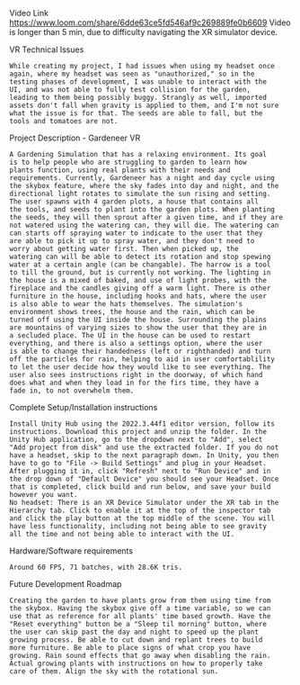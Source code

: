 Video Link
    https://www.loom.com/share/6dde63ce5fd546af9c269889fe0b6609
    Video is longer than 5 min, due to difficulty navigating the XR
    simulator device.

VR Technical Issues

    While creating my project, I had issues when using my headset once 
    again, where my headset was seen as "unauthorized," so in the 
    testing phases of development, I was unable to interact with the 
    UI, and was not able to fully test collision for the garden, 
    leading to them being possibly buggy. Strangly as well, imported 
    assets don't fall when gravity is applied to them, and I'm not sure
    what the issue is for that. The seeds are able to fall, but the 
    tools and tomatoes are not.

Project Description - Gardeneer VR

    A Gardening Simulation that has a relaxing environment. Its goal 
    is to help people who are struggling to garden to learn how 
    plants function, using real plants with their needs and 
    requirements. Currently, Gardeneer has a night and day cycle using
    the skybox feature, where the sky fades into day and night, and the 
    directional light rotates to simulate the sun rising and setting. 
    The user spawns with 4 garden plots, a house that contains all 
    the tools, and seeds to plant into the garden plots. When planting 
    the seeds, they will then sprout after a given time, and if they are
    not watered using the watering can, they will die. The watering can
    can starts off spraying water to indicate to the user that they 
    are able to pick it up to spray water, and they don't need to 
    worry about getting water first. Then when picked up, the 
    watering can will be able to detect its rotation and stop spewing 
    water at a certain angle (can be changable). The harrow is a tool 
    to till the ground, but is currently not working. The lighting in 
    the house is a mixed of baked, and use of light probes, with the 
    fireplace and the candles giving off a warm light. There is other 
    furniture in the house, including hooks and hats, where the user 
    is also able to wear the hats themselves. The simulation's 
    environment shows trees, the house and the rain, which can be 
    turned off using the UI inside the house. Surrounding the plains 
    are mountains of varying sizes to show the user that they are in 
    a secluded place. The UI in the house can be used to restart 
    everything, and there is also a settings option, where the user 
    is able to change their handedness (left or righthanded) and turn 
    off the particles for rain, helping to aid in user comfortablility 
    to let the user decide how they would like to see everything. The 
    user also sees instructions right in the doorway, of which hand 
    does what and when they load in for the firs time, they have a 
    fade in, to not overwhelm them.

Complete Setup/Installation instructions

    Install Unity Hub using the 2022.3.44f1 editor version, follow its 
    instructions. Download this project and unzip the folder. In the 
    Unity Hub application, go to the dropdown next to "Add", select 
    "Add project from disk" and use the extracted folder. If you do not 
    have a headset, skip to the next paragraph down. In Unity, you then 
    have to go to "File -> Build Settings" and plug in your Headset. 
    After plugging it in, click "Refresh" next to "Run Device" and in 
    the drop down of "Default Device" you should see your Headset. Once 
    that is completed, click build and run below, and save your build 
    however you want.
    No headset: There is an XR Device Simulator under the XR tab in the 
    Hierarchy tab. Click to enable it at the top of the inspector tab 
    and click the play button at the top middle of the scene. You will 
    have less functionality, including not being able to see gravity 
    all the time and not being able to interact with the UI. 

Hardware/Software requirements

    Around 60 FPS, 71 batches, with 28.6K tris.

Future Development Roadmap

    Creating the garden to have plants grow from them using time from 
    the skybox. Having the skybox give off a time variable, so we can 
    use that as reference for all plants' time based growth. Have the 
    "Reset everything" button be a "Sleep til morning" button, where 
    the user can skip past the day and night to speed up the plant 
    growing process. Be able to cut down and replant trees to build 
    more furniture. Be able to place signs of what crop you have 
    growing. Rain sound effects that go away when disabling the rain. 
    Actual growing plants with instructions on how to properly take 
    care of them. Align the sky with the rotational sun.

